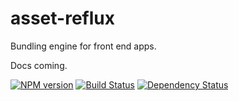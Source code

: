# asset-reflux

Bundling engine for front end apps.

Docs coming.

[![NPM version][npm-image]][npm-url] [![Build Status][travis-image]][travis-url] [![Dependency Status][depstat-image]][depstat-url]


<!-- badge URLs -->
[npm-url]: https://npmjs.org/package/asset-reflux
[npm-image]: https://img.shields.io/npm/v/asset-reflux.svg?style=flat-square

[travis-url]: http://travis-ci.org/exhibitjs/asset-reflux
[travis-image]: https://img.shields.io/travis/exhibitjs/asset-reflux.svg?style=flat-square

[depstat-url]: https://david-dm.org/exhibitjs/asset-reflux
[depstat-image]: https://img.shields.io/david/exhibitjs/asset-reflux.svg?style=flat-square
